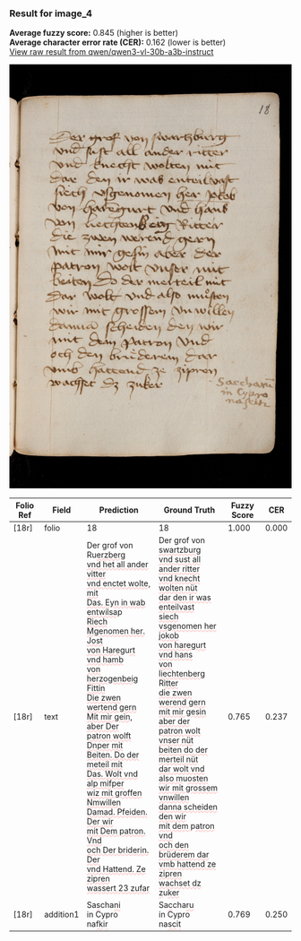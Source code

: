 ### Result for image_4
**Average fuzzy score:** 0.845 (higher is better)<br>**Average character error rate (CER):** 0.162 (lower is better)<br>[View raw result from qwen/qwen3-vl-30b-a3b-instruct](https://github.com/RISE-UNIBAS/humanities_data_benchmark/blob/main/results/2025-10-24/T0302/request_T0302_image_4.json)

<img src="https://github.com/RISE-UNIBAS/humanities_data_benchmark/blob/main/benchmarks/medieval_manuscripts/images/image_4.jpg?raw=true" alt="image_4" width="800px">

<style>
.diff { text-decoration: underline; text-decoration-color: #ffcccc; text-decoration-style: wavy; }
</style>

| Folio Ref | Field | Prediction | Ground Truth | Fuzzy Score | CER |
|-----------|-------|------------|--------------|-------------|-----|
| [18r] | folio | 18 | 18 | 1.000 | 0.000 |
| [18r] | text | Der grof von Ru<span class="diff">erzberg<br> vnd het all ander vitter<br> vnd enctet wolte, mit<br> Das. Eyn in wab entwilsa</span>p<span class="diff"><br> Riech Mgenomen her. Jost<br> von Hareg</span>u<span class="diff">rt vnd hamb<br> von herzogenbeig Fittin<br> Die zwen wertend gern<br> Mit mir gein, aber Der<br> patron wolft Dnper mit<br> Beiten. Do der meteil mit<br> Das. Wolt vnd alp mifper<br> wiz mit groffen Nmwillen<br> Damad. Pfeiden. Der wir<br> mit Dem patron. Vnd<br> och Der briderin. Der<br> vnd Hattend. Ze zipren<br> wassert 23 zufar</span> | Der grof von <span class="diff">swartzburg<br> vnd sust all ander ritter<br> vnd knecht wolten nüt<br> dar den ir was enteilvast<br> siech vsgenomen her jokob<br> von haregurt vnd hans<br> von liechtenberg </span>R<span class="diff">itter<br> die zwen werend gern<br> mit mir gesin aber der<br> patron wolt vnser nüt<br> beiten do der merteil nüt<br> dar wolt vnd also m</span>u<span class="diff">osten<br> wir mit grossem vnwillen<br> danna scheiden  den wir<br> mit dem </span>p<span class="diff">atron vnd<br> och den brüderem dar<br> vmb hattend ze zipren<br> wachset dz z</span>u<span class="diff">ker</span> | 0.765 | 0.237 |
| [18r] | addition1 | Sa<span class="diff">s</span>cha<span class="diff">ni</span><br> in Cypro<br> na<span class="diff">fk</span>i<span class="diff">r</span> | Sa<span class="diff">c</span>cha<span class="diff">ru</span><br> in Cypro<br> na<span class="diff">sc</span>i<span class="diff">t</span> | 0.769 | 0.250 |
